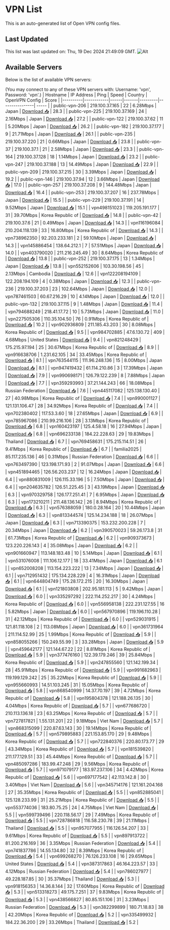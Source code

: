 # VPN List

This is an auto-generated list of Open VPN config files.

## Last Updated

This list was last updated on: Thu, 19 Dec 2024 21:49:09 GMT.
![Alt](https://repobeats.axiom.co/api/embed/186b98318ef1479477931607c1ad7d823f12451f.svg "Repobeats analytics image")

## Available Servers

Below is the list of available VPN servers:

(You may connect to any of these VPN servers with: Username: 'vpn', Password: 'vpn'.)
| Hostname | IP Address | Ping | Speed | Country | OpenVPN Config | Score |
|----------|------------|------|-------|---------|----------------| ----- |
| public-vpn-206 | 219.100.37.165 | 22 | 6.28Mbps | Japan | [Download 📥](./configs/server_0_JP.ovpn) | 28.3 |
| public-vpn-225 | 219.100.37.169 | 24 | 2.16Mbps | Japan | [Download 📥](./configs/server_1_JP.ovpn) | 27.2 |
| public-vpn-122 | 219.100.37.62 | 11 | 5.20Mbps | Japan | [Download 📥](./configs/server_2_JP.ovpn) | 26.2 |
| public-vpn-182 | 219.100.37.177 | 9 | 21.71Mbps | Japan | [Download 📥](./configs/server_3_JP.ovpn) | 26.1 |
| public-vpn-235 | 219.100.37.220 | 21 | 0.66Mbps | Japan | [Download 📥](./configs/server_4_JP.ovpn) | 23.8 |
| public-vpn-37 | 219.100.37.1 | 21 | 2.58Mbps | Japan | [Download 📥](./configs/server_5_JP.ovpn) | 23.3 |
| public-vpn-164 | 219.100.37.128 | 18 | 1.14Mbps | Japan | [Download 📥](./configs/server_6_JP.ovpn) | 23.2 |
| public-vpn-247 | 219.100.37.188 | 13 | 14.49Mbps | Japan | [Download 📥](./configs/server_7_JP.ovpn) | 22.9 |
| public-vpn-209 | 219.100.37.215 | 30 | 3.39Mbps | Japan | [Download 📥](./configs/server_8_JP.ovpn) | 19.2 |
| public-vpn-146 | 219.100.37.94 | 12 | 3.66Mbps | Japan | [Download 📥](./configs/server_9_JP.ovpn) | 17.0 |
| public-vpn-257 | 219.100.37.208 | 9 | 144.48Mbps | Japan | [Download 📥](./configs/server_10_JP.ovpn) | 16.4 |
| public-vpn-253 | 219.100.37.207 | 16 | 237.78Mbps | Japan | [Download 📥](./configs/server_11_JP.ovpn) | 15.5 |
| public-vpn-229 | 219.100.37.191 | 14 | 9.52Mbps | Japan | [Download 📥](./configs/server_12_JP.ovpn) | 15.1 |
| vpn498151023 | 119.205.191.177 | 31 | 39.70Mbps | Korea Republic of | [Download 📥](./configs/server_13_KR.ovpn) | 14.8 |
| public-vpn-42 | 219.100.37.6 | 21 | 0.49Mbps | Japan | [Download 📥](./configs/server_14_JP.ovpn) | 14.3 |
| vpn116196084 | 210.204.118.139 | 33 | 16.80Mbps | Korea Republic of | [Download 📥](./configs/server_15_KR.ovpn) | 14.3 |
| vpn738962350 | 92.203.233.181 | 2 | 59.10Mbps | Japan | [Download 📥](./configs/server_16_JP.ovpn) | 14.3 |
| vpn145886454 | 138.64.212.1 | 7 | 57.51Mbps | Japan | [Download 📥](./configs/server_17_JP.ovpn) | 14.0 |
| vpn403790020 | 211.216.245.49 | 30 | 8.64Mbps | Korea Republic of | [Download 📥](./configs/server_18_KR.ovpn) | 13.8 |
| public-vpn-252 | 219.100.37.175 | 13 | 1.34Mbps | Japan | [Download 📥](./configs/server_19_JP.ovpn) | 13.8 |
| vpn552152606 | 103.30.198.56 | 45 | 2.13Mbps | Cambodia | [Download 📥](./configs/server_20_KH.ovpn) | 12.6 |
| vpn122208194109 | 122.208.194.109 | 4 | 0.38Mbps | Japan | [Download 📥](./configs/server_21_JP.ovpn) | 12.3 |
| public-vpn-236 | 219.100.37.203 | 23 | 102.64Mbps | Japan | [Download 📥](./configs/server_22_JP.ovpn) | 12.0 |
| vpn787461503 | 60.67.216.29 | 10 | 4.14Mbps | Japan | [Download 📥](./configs/server_23_JP.ovpn) | 12.0 |
| public-vpn-132 | 219.100.37.115 | 9 | 1.48Mbps | Japan | [Download 📥](./configs/server_24_JP.ovpn) | 11.4 |
| vpn794688249 | 218.41.17.72 | 10 | 5.73Mbps | Japan | [Download 📥](./configs/server_25_JP.ovpn) | 11.0 |
| vpn227505306 | 110.35.104.50 | 76 | 0.91Mbps | Korea Republic of | [Download 📥](./configs/server_26_KR.ovpn) | 10.2 |
| vpn902936809 | 211.185.43.203 | 30 | 8.08Mbps | Korea Republic of | [Download 📥](./configs/server_27_KR.ovpn) | 9.5 |
| vpn984702885 | 47.6.130.72 | 409 | 4.68Mbps | United States | [Download 📥](./configs/server_28_US.ovpn) | 9.4 |
| vpn821248429 | 175.215.97.194 | 25 | 30.67Mbps | Korea Republic of | [Download 📥](./configs/server_29_KR.ovpn) | 8.9 |
| vpn916638706 | 1.231.62.105 | 34 | 33.45Mbps | Korea Republic of | [Download 📥](./configs/server_30_KR.ovpn) | 8.1 |
| vpn763544115 | 111.96.248.136 | 15 | 8.00Mbps | Japan | [Download 📥](./configs/server_31_JP.ovpn) | 8.1 |
| vpn947419432 | 61.114.210.86 | 3 | 17.39Mbps | Japan | [Download 📥](./configs/server_32_JP.ovpn) | 7.9 |
| vpn990698171 | 126.79.122.239 | 8 | 7.88Mbps | Japan | [Download 📥](./configs/server_33_JP.ovpn) | 7.7 |
| vpn359293993 | 37.21.144.243 | 66 | 18.08Mbps | Russian Federation | [Download 📥](./configs/server_34_RU.ovpn) | 7.6 |
| vpn445117082 | 125.138.130.40 | 27 | 40.98Mbps | Korea Republic of | [Download 📥](./configs/server_35_KR.ovpn) | 7.4 |
| vpn990001127 | 121.131.106.47 | 28 | 34.92Mbps | Korea Republic of | [Download 📥](./configs/server_36_KR.ovpn) | 7.4 |
| vpn702380402 | 117.53.3.60 | 18 | 27.65Mbps | Japan | [Download 📥](./configs/server_37_JP.ovpn) | 6.9 |
| vpn785967086 | 210.99.216.106 | 28 | 3.13Mbps | Korea Republic of | [Download 📥](./configs/server_38_KR.ovpn) | 6.8 |
| vpn160423197 | 125.4.58.18 | 16 | 27.94Mbps | Japan | [Download 📥](./configs/server_39_JP.ovpn) | 6.8 |
| vpn696233138 | 184.22.228.63 | 29 | 19.83Mbps | Thailand | [Download 📥](./configs/server_40_TH.ovpn) | 6.7 |
| vpn769458631 | 175.215.114.51 | 26 | 9.41Mbps | Korea Republic of | [Download 📥](./configs/server_41_KR.ovpn) | 6.7 |
| familia2025 | 85.117.235.136 | 46 | 0.31Mbps | Russian Federation | [Download 📥](./configs/server_42_RU.ovpn) | 6.6 |
| vpn763497390 | 123.198.171.93 | 2 | 91.07Mbps | Japan | [Download 📥](./configs/server_43_JP.ovpn) | 6.6 |
| vpn451894465 | 126.56.203.237 | 12 | 16.24Mbps | Japan | [Download 📥](./configs/server_44_JP.ovpn) | 6.4 |
| vpn880831009 | 126.115.33.196 | 5 | 7.50Mbps | Japan | [Download 📥](./configs/server_45_JP.ovpn) | 6.4 |
| vpn204635782 | 126.51.225.45 | 3 | 43.19Mbps | Japan | [Download 📥](./configs/server_46_JP.ovpn) | 6.3 |
| vpn970329758 | 126.177.251.41 | 7 | 6.95Mbps | Japan | [Download 📥](./configs/server_47_JP.ovpn) | 6.3 |
| vpn173210211 | 211.48.136.142 | 26 | 8.94Mbps | Korea Republic of | [Download 📥](./configs/server_48_KR.ovpn) | 6.3 |
| vpn576388059 | 180.0.28.164 | 20 | 10.44Mbps | Japan | [Download 📥](./configs/server_49_JP.ovpn) | 6.3 |
| vpn813344574 | 125.14.234.188 | 18 | 26.07Mbps | Japan | [Download 📥](./configs/server_50_JP.ovpn) | 6.3 |
| vpn713390375 | 153.232.200.228 | 7 | 20.34Mbps | Japan | [Download 📥](./configs/server_51_JP.ovpn) | 6.2 |
| vpn390570023 | 59.26.173.8 | 31 | 61.73Mbps | Korea Republic of | [Download 📥](./configs/server_52_KR.ovpn) | 6.2 |
| vpn909373673 | 123.220.226.143 | 4 | 35.08Mbps | Japan | [Download 📥](./configs/server_53_JP.ovpn) | 6.2 |
| vpn901660947 | 113.148.183.48 | 10 | 5.14Mbps | Japan | [Download 📥](./configs/server_54_JP.ovpn) | 6.1 |
| vpn531076008 | 111.106.12.177 | 18 | 33.41Mbps | Japan | [Download 📥](./configs/server_55_JP.ovpn) | 6.1 |
| vpn652008208 | 113.154.223.222 | 13 | 7.34Mbps | Japan | [Download 📥](./configs/server_56_JP.ovpn) | 6.1 |
| vpn712951432 | 175.134.228.229 | 4 | 16.31Mbps | Japan | [Download 📥](./configs/server_57_JP.ovpn) | 6.1 |
| vpn644804749 | 175.28.172.215 | 20 | 16.30Mbps | Japan | [Download 📥](./configs/server_58_JP.ovpn) | 6.1 |
| vpn121803808 | 202.95.181.113 | 5 | 9.42Mbps | Japan | [Download 📥](./configs/server_59_JP.ovpn) | 6.0 |
| vpn335297292 | 222.114.252.217 | 30 | 4.24Mbps | Korea Republic of | [Download 📥](./configs/server_60_KR.ovpn) | 6.0 |
| vpn556958138 | 222.231.127.55 | 16 | 5.82Mbps | Japan | [Download 📥](./configs/server_61_JP.ovpn) | 6.0 |
| vpn567970896 | 119.196.110.28 | 31 | 42.12Mbps | Korea Republic of | [Download 📥](./configs/server_62_KR.ovpn) | 6.0 |
| vpn529031915 | 121.81.118.108 | 2 | 113.08Mbps | Japan | [Download 📥](./configs/server_63_JP.ovpn) | 6.0 |
| vpn361731964 | 211.114.52.99 | 25 | 1.99Mbps | Korea Republic of | [Download 📥](./configs/server_64_KR.ovpn) | 5.9 |
| vpn858055266 | 150.249.55.99 | 3 | 33.28Mbps | Japan | [Download 📥](./configs/server_65_JP.ovpn) | 5.9 |
| vpn459642177 | 121.144.67.22 | 22 | 8.81Mbps | Korea Republic of | [Download 📥](./configs/server_66_KR.ovpn) | 5.9 |
| vpn377476160 | 122.39.179.246 | 39 | 25.84Mbps | Korea Republic of | [Download 📥](./configs/server_67_KR.ovpn) | 5.9 |
| vpn247855560 | 121.142.199.34 | 28 | 45.91Mbps | Korea Republic of | [Download 📥](./configs/server_68_KR.ovpn) | 5.9 |
| vpn991682963 | 119.199.129.242 | 25 | 35.22Mbps | Korea Republic of | [Download 📥](./configs/server_69_KR.ovpn) | 5.9 |
| vpn955660993 | 14.51.103.245 | 31 | 15.05Mbps | Korea Republic of | [Download 📥](./configs/server_70_KR.ovpn) | 5.8 |
| vpn868540999 | 14.37.70.197 | 39 | 4.72Mbps | Korea Republic of | [Download 📥](./configs/server_71_KR.ovpn) | 5.8 |
| vpn195804378 | 121.188.26.135 | 30 | 4.04Mbps | Korea Republic of | [Download 📥](./configs/server_72_KR.ovpn) | 5.7 |
| vpn677686720 | 210.113.136.18 | 23 | 63.25Mbps | Korea Republic of | [Download 📥](./configs/server_73_KR.ovpn) | 5.7 |
| vpn727817821 | 1.55.131.201 | 22 | 9.18Mbps | Viet Nam | [Download 📥](./configs/server_74_VN.ovpn) | 5.7 |
| vpn868315099 | 220.87.63.143 | 30 | 19.14Mbps | Korea Republic of | [Download 📥](./configs/server_75_KR.ovpn) | 5.7 |
| vpn579895883 | 221.153.85.170 | 29 | 9.48Mbps | Korea Republic of | [Download 📥](./configs/server_76_KR.ovpn) | 5.7 |
| vpn722840376 | 220.80.173.77 | 29 | 43.34Mbps | Korea Republic of | [Download 📥](./configs/server_77_KR.ovpn) | 5.7 |
| vpn181539820 | 211.177.129.51 | 33 | 45.44Mbps | Korea Republic of | [Download 📥](./configs/server_78_KR.ovpn) | 5.7 |
| vpn485097286 | 183.99.47.248 | 29 | 9.56Mbps | Korea Republic of | [Download 📥](./configs/server_79_KR.ovpn) | 5.7 |
| vpn971079177 | 183.97.237.106 | 34 | 4.42Mbps | Korea Republic of | [Download 📥](./configs/server_80_KR.ovpn) | 5.6 |
| vpn697177542 | 42.113.142.8 | 30 | 3.40Mbps | Viet Nam | [Download 📥](./configs/server_81_VN.ovpn) | 5.6 |
| vpn345714176 | 121.161.204.168 | 27 | 35.35Mbps | Korea Republic of | [Download 📥](./configs/server_82_KR.ovpn) | 5.5 |
| vpn852885041 | 125.128.233.99 | 31 | 25.21Mbps | Korea Republic of | [Download 📥](./configs/server_83_KR.ovpn) | 5.5 |
| vpn553774036 | 183.80.75.25 | 24 | 4.75Mbps | Viet Nam | [Download 📥](./configs/server_84_VN.ovpn) | 5.5 |
| vpn599739496 | 220.118.56.17 | 29 | 7.49Mbps | Korea Republic of | [Download 📥](./configs/server_85_KR.ovpn) | 5.5 |
| vpn728786818 | 116.58.230.78 | 39 | 21.11Mbps | Thailand | [Download 📥](./configs/server_86_TH.ovpn) | 5.5 |
| vpn957077955 | 116.126.54.207 | 33 | 9.61Mbps | Korea Republic of | [Download 📥](./configs/server_87_KR.ovpn) | 5.5 |
| vpn897913722 | 81.200.216.169 | 36 | 3.35Mbps | Russian Federation | [Download 📥](./configs/server_88_RU.ovpn) | 5.4 |
| vpn741837786 | 14.55.134.80 | 32 | 8.39Mbps | Korea Republic of | [Download 📥](./configs/server_89_KR.ovpn) | 5.4 |
| vpn699268270 | 76.126.233.108 | 16 | 29.65Mbps | United States | [Download 📥](./configs/server_90_US.ovpn) | 5.4 |
| vpn387317863 | 46.164.223.57 | 33 | 4.12Mbps | Russian Federation | [Download 📥](./configs/server_91_RU.ovpn) | 5.4 |
| vpn786027977 | 49.228.187.85 | 30 | 35.37Mbps | Thailand | [Download 📥](./configs/server_92_TH.ovpn) | 5.3 |
| vpn918156353 | 14.36.8.144 | 32 | 17.60Mbps | Korea Republic of | [Download 📥](./configs/server_93_KR.ovpn) | 5.3 |
| vpn513318273 | 49.175.7.251 | 37 | 9.83Mbps | Korea Republic of | [Download 📥](./configs/server_94_KR.ovpn) | 5.3 |
| vpn438566827 | 80.85.151.106 | 31 | 3.23Mbps | Russian Federation | [Download 📥](./configs/server_95_RU.ovpn) | 5.3 |
| vpn382299899 | 180.71.18.83 | 38 | 42.20Mbps | Korea Republic of | [Download 📥](./configs/server_96_KR.ovpn) | 5.2 |
| vpn335499932 | 184.22.36.200 | 29 | 33.26Mbps | Thailand | [Download 📥](./configs/server_97_TH.ovpn) | 5.2 |
